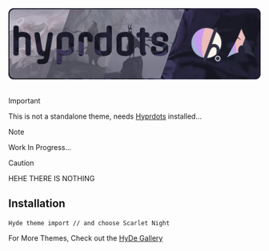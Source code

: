 <div align = center><img src="https://raw.githubusercontent.com/prasanthrangan/hyprdots/main/Source/assets/hyprdots_banner.png"><br><br></div>

<!--
![t1](./Screenshots/Rofi.png)
![t2](./Screenshots/Selection.png)
![t3](./Screenshots/Apps.png)
![t4](./Screenshots/Folders.png)
-->
> [!IMPORTANT]
> This is not a standalone theme, needs [Hyprdots](https://github.com/prasanthrangan/hyprdots) installed...

> [!NOTE]
> Work In Progress...

> [!CAUTION]
> HEHE THERE IS NOTHING 

## Installation

```sh
Hyde theme import // and choose Scarlet Night
```

For More Themes, Check out the [HyDe Gallery](https://github.com/kRHYME7/hyde-gallery)